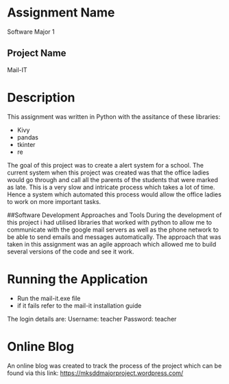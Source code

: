 # Assignment Name

Software Major 1

## Project Name

Mail-IT

# Description
This assignment was written in Python with the assitance of these libraries:
  - Kivy
  - pandas
  - tkinter
  - re

The goal of this project was to create a alert system for a school. The current system when this project was created was that the office ladies would go through and call all the parents
of the students that were marked as late. This is a very slow and intricate process which takes a lot of time. Hence a system which automated this process would allow the office ladies to work on more
important tasks. 

##Software Development Approaches and Tools
During the development of this project i had utilised libraries that worked with python to allow me to communicate with the google mail servers as well as the phone network to be able
to send emails and messages automatically. The approach that was taken in this assignment was an agile approach which allowed me to build several versions of the code and see it work.

# Running the Application
  - Run the mail-it.exe file
  - if it fails refer to the mail-it installation guide

  The login details are:
  Username: teacher
  Password: teacher
  
  
# Online Blog
An online blog was created to track the process of the project which can be found via this link:
https://mksddmajorproject.wordpress.com/
